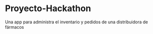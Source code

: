 # Proyecto-Hackathon
Una app para administra el inventario y pedidos de una distribuidora de fármacos 
